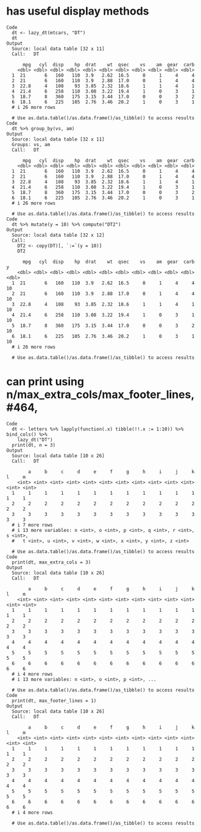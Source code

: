 # has useful display methods

    Code
      dt <- lazy_dt(mtcars, "DT")
      dt
    Output
      Source: local data table [32 x 11]
      Call:   DT
      
          mpg   cyl  disp    hp  drat    wt  qsec    vs    am  gear  carb
        <dbl> <dbl> <dbl> <dbl> <dbl> <dbl> <dbl> <dbl> <dbl> <dbl> <dbl>
      1  21       6   160   110  3.9   2.62  16.5     0     1     4     4
      2  21       6   160   110  3.9   2.88  17.0     0     1     4     4
      3  22.8     4   108    93  3.85  2.32  18.6     1     1     4     1
      4  21.4     6   258   110  3.08  3.22  19.4     1     0     3     1
      5  18.7     8   360   175  3.15  3.44  17.0     0     0     3     2
      6  18.1     6   225   105  2.76  3.46  20.2     1     0     3     1
      # i 26 more rows
      
      # Use as.data.table()/as.data.frame()/as_tibble() to access results
    Code
      dt %>% group_by(vs, am)
    Output
      Source: local data table [32 x 11]
      Groups: vs, am
      Call:   DT
      
          mpg   cyl  disp    hp  drat    wt  qsec    vs    am  gear  carb
        <dbl> <dbl> <dbl> <dbl> <dbl> <dbl> <dbl> <dbl> <dbl> <dbl> <dbl>
      1  21       6   160   110  3.9   2.62  16.5     0     1     4     4
      2  21       6   160   110  3.9   2.88  17.0     0     1     4     4
      3  22.8     4   108    93  3.85  2.32  18.6     1     1     4     1
      4  21.4     6   258   110  3.08  3.22  19.4     1     0     3     1
      5  18.7     8   360   175  3.15  3.44  17.0     0     0     3     2
      6  18.1     6   225   105  2.76  3.46  20.2     1     0     3     1
      # i 26 more rows
      
      # Use as.data.table()/as.data.frame()/as_tibble() to access results
    Code
      dt %>% mutate(y = 10) %>% compute("DT2")
    Output
      Source: local data table [32 x 12]
      Call:
        DT2 <- copy(DT)[, `:=`(y = 10)]
        DT2
      
          mpg   cyl  disp    hp  drat    wt  qsec    vs    am  gear  carb     y
        <dbl> <dbl> <dbl> <dbl> <dbl> <dbl> <dbl> <dbl> <dbl> <dbl> <dbl> <dbl>
      1  21       6   160   110  3.9   2.62  16.5     0     1     4     4    10
      2  21       6   160   110  3.9   2.88  17.0     0     1     4     4    10
      3  22.8     4   108    93  3.85  2.32  18.6     1     1     4     1    10
      4  21.4     6   258   110  3.08  3.22  19.4     1     0     3     1    10
      5  18.7     8   360   175  3.15  3.44  17.0     0     0     3     2    10
      6  18.1     6   225   105  2.76  3.46  20.2     1     0     3     1    10
      # i 26 more rows
      
      # Use as.data.table()/as.data.frame()/as_tibble() to access results

# can print using n/max_extra_cols/max_footer_lines, #464, 

    Code
      dt <- letters %>% lapply(function(.x) tibble(!!.x := 1:10)) %>% bind_cols() %>%
        lazy_dt("DT")
      print(dt, n = 3)
    Output
      Source: local data table [10 x 26]
      Call:   DT
      
            a     b     c     d     e     f     g     h     i     j     k     l     m
        <int> <int> <int> <int> <int> <int> <int> <int> <int> <int> <int> <int> <int>
      1     1     1     1     1     1     1     1     1     1     1     1     1     1
      2     2     2     2     2     2     2     2     2     2     2     2     2     2
      3     3     3     3     3     3     3     3     3     3     3     3     3     3
      # i 7 more rows
      # i 13 more variables: n <int>, o <int>, p <int>, q <int>, r <int>, s <int>,
      #   t <int>, u <int>, v <int>, w <int>, x <int>, y <int>, z <int>
      
      # Use as.data.table()/as.data.frame()/as_tibble() to access results
    Code
      print(dt, max_extra_cols = 3)
    Output
      Source: local data table [10 x 26]
      Call:   DT
      
            a     b     c     d     e     f     g     h     i     j     k     l     m
        <int> <int> <int> <int> <int> <int> <int> <int> <int> <int> <int> <int> <int>
      1     1     1     1     1     1     1     1     1     1     1     1     1     1
      2     2     2     2     2     2     2     2     2     2     2     2     2     2
      3     3     3     3     3     3     3     3     3     3     3     3     3     3
      4     4     4     4     4     4     4     4     4     4     4     4     4     4
      5     5     5     5     5     5     5     5     5     5     5     5     5     5
      6     6     6     6     6     6     6     6     6     6     6     6     6     6
      # i 4 more rows
      # i 13 more variables: n <int>, o <int>, p <int>, ...
      
      # Use as.data.table()/as.data.frame()/as_tibble() to access results
    Code
      print(dt, max_footer_lines = 1)
    Output
      Source: local data table [10 x 26]
      Call:   DT
      
            a     b     c     d     e     f     g     h     i     j     k     l     m
        <int> <int> <int> <int> <int> <int> <int> <int> <int> <int> <int> <int> <int>
      1     1     1     1     1     1     1     1     1     1     1     1     1     1
      2     2     2     2     2     2     2     2     2     2     2     2     2     2
      3     3     3     3     3     3     3     3     3     3     3     3     3     3
      4     4     4     4     4     4     4     4     4     4     4     4     4     4
      5     5     5     5     5     5     5     5     5     5     5     5     5     5
      6     6     6     6     6     6     6     6     6     6     6     6     6     6
      # i 4 more rows
      
      # Use as.data.table()/as.data.frame()/as_tibble() to access results

